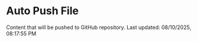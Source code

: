 # Auto Push File

Content that will be pushed to GitHub repository.
Last updated: 08/10/2025, 08:17:55 PM